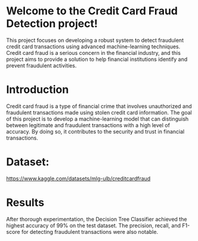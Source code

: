 # Welcome to the Credit Card Fraud Detection project! 
This project focuses on developing a robust system to detect fraudulent credit card transactions using advanced machine-learning techniques. Credit card fraud is a serious concern in the financial industry, and this project aims to provide a solution to help financial institutions identify and prevent fraudulent activities.

# Introduction
Credit card fraud is a type of financial crime that involves unauthorized and fraudulent transactions made using stolen credit card information. The goal of this project is to develop a machine-learning model that can distinguish between legitimate and fraudulent transactions with a high level of accuracy. By doing so, it contributes to the security and trust in financial transactions.

# Dataset:
https://www.kaggle.com/datasets/mlg-ulb/creditcardfraud

# Results
After thorough experimentation, the Decision Tree Classifier achieved the highest accuracy of 99% on the test dataset. The precision, recall, and F1-score for detecting fraudulent transactions were also notable.
